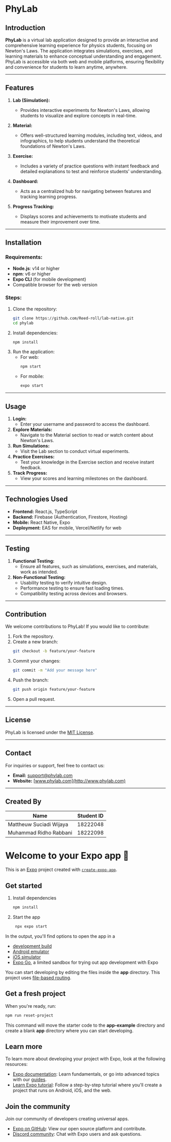 # PhyLab

## Introduction
**PhyLab** is a virtual lab application designed to provide an interactive and comprehensive learning experience for physics students, focusing on Newton's Laws. The application integrates simulations, exercises, and learning materials to enhance conceptual understanding and engagement. PhyLab is accessible via both web and mobile platforms, ensuring flexibility and convenience for students to learn anytime, anywhere.

---

## Features
1. **Lab (Simulation):**
   - Provides interactive experiments for Newton's Laws, allowing students to visualize and explore concepts in real-time.

2. **Material:**
   - Offers well-structured learning modules, including text, videos, and infographics, to help students understand the theoretical foundations of Newton's Laws.

3. **Exercise:**
   - Includes a variety of practice questions with instant feedback and detailed explanations to test and reinforce students' understanding.

4. **Dashboard:**
   - Acts as a centralized hub for navigating between features and tracking learning progress.

5. **Progress Tracking:**
   - Displays scores and achievements to motivate students and measure their improvement over time.

---

## Installation

### Requirements:
- **Node.js**: v14 or higher
- **npm**: v6 or higher
- **Expo CLI** (for mobile development)
- Compatible browser for the web version

### Steps:
1. Clone the repository:
   ```bash
   git clone https://github.com/Reed-roll/lab-native.git
   cd phylab
   ```
2. Install dependencies:
   ```bash
   npm install
   ```
3. Run the application:
   - For web:
     ```bash
     npm start
     ```
   - For mobile:
     ```bash
     expo start
     ```

---

## Usage
1. **Login:**
   - Enter your username and password to access the dashboard.
2. **Explore Materials:**
   - Navigate to the Material section to read or watch content about Newton's Laws.
3. **Run Simulations:**
   - Visit the Lab section to conduct virtual experiments.
4. **Practice Exercises:**
   - Test your knowledge in the Exercise section and receive instant feedback.
5. **Track Progress:**
   - View your scores and learning milestones on the dashboard.

---

## Technologies Used
- **Frontend:** React.js, TypeScript
- **Backend:** Firebase (Authentication, Firestore, Hosting)
- **Mobile:** React Native, Expo
- **Deployment:** EAS for mobile, Vercel/Netlify for web

---

## Testing
1. **Functional Testing:**
   - Ensure all features, such as simulations, exercises, and materials, work as intended.
2. **Non-Functional Testing:**
   - Usability testing to verify intuitive design.
   - Performance testing to ensure fast loading times.
   - Compatibility testing across devices and browsers.

---

## Contribution
We welcome contributions to PhyLab! If you would like to contribute:
1. Fork the repository.
2. Create a new branch:
   ```bash
   git checkout -b feature/your-feature
   ```
3. Commit your changes:
   ```bash
   git commit -m "Add your message here"
   ```
4. Push the branch:
   ```bash
   git push origin feature/your-feature
   ```
5. Open a pull request.

---

## License
PhyLab is licensed under the [MIT License](LICENSE).

---

## Contact
For inquiries or support, feel free to contact us:
- **Email:** support@phylab.com
- **Website:** [www.phylab.com](http://www.phylab.com)

---

## Created By
| **Name**                    | **Student ID** |
|-----------------------------|----------------|
| Mattheuw Suciadi Wijaya     | 18222048       |
| Muhammad Ridho Rabbani      | 18222098       |


# Welcome to your Expo app 👋

This is an [Expo](https://expo.dev) project created with [`create-expo-app`](https://www.npmjs.com/package/create-expo-app).

## Get started

1. Install dependencies

   ```bash
   npm install
   ```

2. Start the app

   ```bash
    npx expo start
   ```

In the output, you'll find options to open the app in a

- [development build](https://docs.expo.dev/develop/development-builds/introduction/)
- [Android emulator](https://docs.expo.dev/workflow/android-studio-emulator/)
- [iOS simulator](https://docs.expo.dev/workflow/ios-simulator/)
- [Expo Go](https://expo.dev/go), a limited sandbox for trying out app development with Expo

You can start developing by editing the files inside the **app** directory. This project uses [file-based routing](https://docs.expo.dev/router/introduction).

## Get a fresh project

When you're ready, run:

```bash
npm run reset-project
```

This command will move the starter code to the **app-example** directory and create a blank **app** directory where you can start developing.

## Learn more

To learn more about developing your project with Expo, look at the following resources:

- [Expo documentation](https://docs.expo.dev/): Learn fundamentals, or go into advanced topics with our [guides](https://docs.expo.dev/guides).
- [Learn Expo tutorial](https://docs.expo.dev/tutorial/introduction/): Follow a step-by-step tutorial where you'll create a project that runs on Android, iOS, and the web.

## Join the community

Join our community of developers creating universal apps.

- [Expo on GitHub](https://github.com/expo/expo): View our open source platform and contribute.
- [Discord community](https://chat.expo.dev): Chat with Expo users and ask questions.
